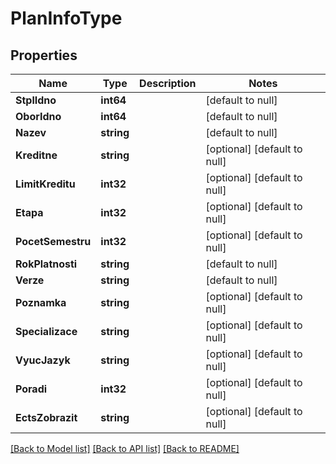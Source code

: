 # PlanInfoType

## Properties
Name | Type | Description | Notes
------------ | ------------- | ------------- | -------------
**StplIdno** | **int64** |  | [default to null]
**OborIdno** | **int64** |  | [default to null]
**Nazev** | **string** |  | [default to null]
**Kreditne** | **string** |  | [optional] [default to null]
**LimitKreditu** | **int32** |  | [optional] [default to null]
**Etapa** | **int32** |  | [optional] [default to null]
**PocetSemestru** | **int32** |  | [optional] [default to null]
**RokPlatnosti** | **string** |  | [default to null]
**Verze** | **string** |  | [default to null]
**Poznamka** | **string** |  | [optional] [default to null]
**Specializace** | **string** |  | [optional] [default to null]
**VyucJazyk** | **string** |  | [optional] [default to null]
**Poradi** | **int32** |  | [optional] [default to null]
**EctsZobrazit** | **string** |  | [optional] [default to null]

[[Back to Model list]](../README.md#documentation-for-models) [[Back to API list]](../README.md#documentation-for-api-endpoints) [[Back to README]](../README.md)

